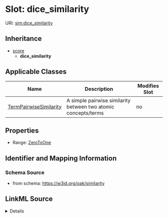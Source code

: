 # Slot: dice_similarity

URI: [sim:dice_similarity](https://w3id.org/linkml/similarity/dice_similarity)




## Inheritance

* [score](score.md)
    * **dice_similarity**





## Applicable Classes

| Name | Description | Modifies Slot |
| --- | --- | --- |
[TermPairwiseSimilarity](TermPairwiseSimilarity.md) | A simple pairwise similarity between two atomic concepts/terms |  no  |







## Properties

* Range: [ZeroToOne](ZeroToOne.md)





## Identifier and Mapping Information







### Schema Source


* from schema: https://w3id.org/oak/similarity




## LinkML Source

<details>
```yaml
name: dice_similarity
from_schema: https://w3id.org/oak/similarity
rank: 1000
is_a: score
alias: dice_similarity
domain_of:
- TermPairwiseSimilarity
range: ZeroToOne

```
</details>